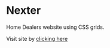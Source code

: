# Nexter
Home Dealers website using CSS grids.

Visit site by [clicking here](https://shobhitsahoo.github.io/Nexter/index.html)
